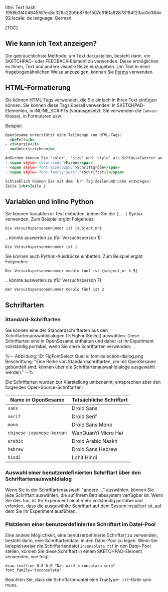 title: Text
hash: 1958b3f404645f67ec8c328c22b9b876e1507c616fa82878164f23ac0d364e92
locale: de
language: German

[TOC]

## Wie kann ich Text anzeigen?

Die gebräuchlichste Methode, um Text darzustellen, besteht darin, ein SKETCHPAD- oder FEEDBACK-Element zu verwenden. Diese ermöglichen es Ihnen, Text und andere visuelle Reize einzugeben. Um Text in einer fragebogenähnlichen Weise anzuzeigen, können Sie [Forms](%link:manual/forms/about%) verwenden.


## HTML-Formatierung

Sie können HTML-Tags verwenden, die Sie einfach in Ihren Text einfügen können. Sie können diese Tags überall verwenden: In SKETCHPAD-Elementen, in INLINE_SCRIPTs (vorausgesetzt, Sie verwenden die `Canvas`-Klasse), in Formularen usw.

Beispiel:

~~~ .html
OpenSesame unterstützt eine Teilmenge von HTML-Tags:
- <b>Fett</b>
- <i>Kursiv</i>
- <u>Unterstrichen</u>

Außerdem können Sie 'color', 'size' und 'style' als Schlüsselwörter an ein 'span'-Tag übergeben:
- <span style='color:red;'>Farbe</span>
- <span style='font-size:32px;'>Schriftgröße</span>
- <span style='font-family:serif;'>Schriftstil</span>

Schließlich können Sie mit dem 'br'-Tag Zeilenumbrüche erzwingen:
Zeile 1<br>Zeile 2
~~~


## Variablen und inline Python

Sie können Variablen in Text einbetten, indem Sie die `{...}` Syntax verwenden. Zum Beispiel ergibt Folgendes:

~~~ .python
Die Versuchspersonennummer ist {subject_nr}
~~~

.. könnte auswerten zu (für Versuchsperson 1):

~~~ .python
Die Versuchspersonennummer ist 1
~~~

Sie können auch Python-Ausdrücke einbetten. Zum Beispiel ergibt Folgendes:

~~~ .python
Der Versuchspersonennummer modulo fünf ist {subject_nr % 5}
~~~

.. könnte auswerten zu (für Versuchsperson 7):

~~~ .python
Der Versuchspersonennummer modulo fünf ist 2
~~~


## Schriftarten

### Standard-Schriftarten

Sie können eine der Standardschriftarten aus den Schriftartenauswahldialogen (%FigFontSelect) auswählen. Diese Schriftarten sind in OpenSesame enthalten und daher ist Ihr Experiment vollständig portabel, wenn Sie diese Schriftarten verwenden.

%--
Abbildung:
 ID: FigFontSelect
 Quelle: font-selection-dialog.png
 Beschriftung: "Eine Reihe von Standardschriftarten, die mit OpenSesame gebündelt sind, können über die Schriftartenauswahldialoge ausgewählt werden."
--%

Die Schriftarten wurden zur Klarstellung umbenannt, entsprechen aber den folgenden Open-Source-Schriftarten:

|__Name in OpenSesame__		|__Tatsächliche Schriftart__|
|---------------------------|---------------------------|
|`sans`					    |Droid Sans				    |
|`serif`				    |Droid Serif			    |
|`mono`					    |Droid Sans Mono		    |
|`chinese-japanese-korean`	|WenQuanYi Micro Hei	    |
|`arabic`				    |Droid Arabic Naskh		    |
|`hebrew`				    |Droid Sans Hebrew		    |
|`hindi`				    |Lohit Hindi			    |

### Auswahl einer benutzerdefinierten Schriftart über den Schriftartenauswahldialog

Wenn Sie in der Schriftartenauswahl "andere ..." auswählen, können Sie jede Schriftart auswählen, die auf Ihrem Betriebssystem verfügbar ist. Wenn Sie dies tun, ist Ihr Experiment nicht mehr vollständig portabel und erfordert, dass die ausgewählte Schriftart auf dem System installiert ist, auf dem Sie Ihr Experiment ausführen.

### Platzieren einer benutzerdefinierten Schriftart im Datei-Pool

Eine andere Möglichkeit, eine benutzerdefinierte Schriftart zu verwenden, besteht darin, eine Schriftartendatei in den Datei-Pool zu legen. Wenn Sie beispielsweise die Schriftartendatei `inconsolata.ttf` in den Datei-Pool stellen, können Sie diese Schriftart in einem SKETCHPAD-Element verwenden, wie folgt:

	draw textline 0.0 0.0 "Das wird inconsolata sein" font_family="inconsolata"

Beachten Sie, dass die Schriftartendatei eine Truetype-`.ttf`-Datei sein muss.